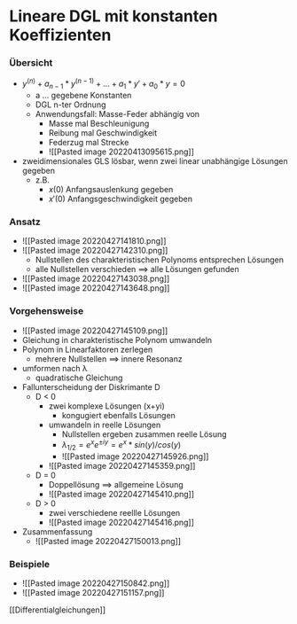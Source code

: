 # Lineare DGL mit konstanten Koeffizienten
### Übersicht
+ $y^{(n)}+a_{n-1}*y^{(n-1)}+...+a_1*y'+a_0*y=0$
	+ a ... gegebene Konstanten
	+ DGL n-ter Ordnung
	+ Anwendungsfall: Masse-Feder abhängig von
		+ Masse mal Beschleunigung
		+ Reibung mal Geschwindigkeit
		+ Federzug mal Strecke
		+ ![[Pasted image 20220413095615.png]]
+ zweidimensionales GLS lösbar, wenn zwei linear unabhängige Lösungen gegeben
	+ z.B.
		+ $x(0)$ Anfangsauslenkung gegeben
		+ $x'(0)$ Anfangsgeschwindigkeit gegeben
	
### Ansatz
+ ![[Pasted image 20220427141810.png]]
+ ![[Pasted image 20220427142310.png]]
	+ Nullstellen des charakteristischen Polynoms entsprechen Lösungen
	+ alle Nullstellen verschieden ==> alle Lösungen gefunden
+ ![[Pasted image 20220427143038.png]]
+ ![[Pasted image 20220427143648.png]]

### Vorgehensweise
+ ![[Pasted image 20220427145109.png]]
+ Gleichung in charakteristische Polynom umwandeln
+ Polynom in Linearfaktoren zerlegen
	+ mehrere Nullstellen ==> innere Resonanz
+ umformen nach λ
	+ quadratische Gleichung
+ Fallunterscheidung der Diskrimante D
	+ D < 0
		+ zwei komplexe Lösungen (x+yi)
			+ kongugiert ebenfalls Lösungen
		+ umwandeln in reelle Lösungen
			+ Nullstellen ergeben zusammen reelle Lösung
			+ $λ_{1/2}=e^xe^{±iy} = e^x*sin(y)/cos(y)$
			+ ![[Pasted image 20220427145926.png]]
		+ ![[Pasted image 20220427145359.png]]
	+ D = 0
		+ Doppellösung ==> allgemeine Lösung
		+ ![[Pasted image 20220427145410.png]]
	+ D > 0
		+ zwei verschiedene reellle Lösungen
		+ ![[Pasted image 20220427145416.png]]
+ Zusammenfassung
	+ ![[Pasted image 20220427150013.png]]

### Beispiele
+ ![[Pasted image 20220427150842.png]]
+ ![[Pasted image 20220427151157.png]]
	

[[Differentialgleichungen]]